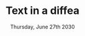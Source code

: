 ---
title: Text in a diffea
select: option b
multi-select:
  - option b
  - option c
date: Thursday, June 27th 2030
time: 19:20
---